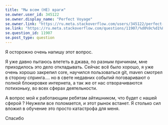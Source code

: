 ```yaml
---
title: "Мы всем (НЕ) враги"
se.owner.user_id: 345122
se.owner.display_name: "Perfect Voyage"
se.owner.link: "https://ru.meta.stackoverflow.com/users/345122/perfect-voyage"
se.link: "https://ru.meta.stackoverflow.com/questions/11907/%d0%9c%d1%8b-%d0%b2%d1%81%d0%b5%d0%bc-%d0%9d%d0%95-%d0%b2%d1%80%d0%b0%d0%b3%d0%b8"
se.question_id: 11907
se.post_type: question
---
```

<p>Я осторожно очень напишу этот вопрос.</p>
<p>Я уже давно пытаюсь влететь в джава, по разным причинам, мне приходилось это дело откладывать. Сейчас всё было хорошо, я уже очень хорошо закрепил core, научился пользоваться git, maven смотрел в сторону спринга.... но в свете недавних событий поговаривают о полной блокировке интернета, а так же от нас отворачиваются потихоньку, во всех сферах деятельности.</p>
<p>А вопрос мой к работающим ребятам айтишником, что будет с нашей сферой ? Неужели все поломается, и этот рынок встанет. Я столько сил вложил в обучение это просто катастрофа для меня.</p>
<p>Спасибо</p>
